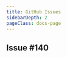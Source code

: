 ```yaml
---
title: GitHub Issues
sidebarDepth: 2
pageClass: docs-page
---
```


## Issue #140

<github-issue-140>
</github-issue-140>